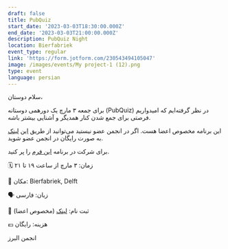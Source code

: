 ```yaml
---
draft: false
title: PubQuiz
start_date: '2023-03-03T18:30:00.000Z'
end_date: '2023-03-03T21:00:00.000Z'
description: PubQuiz Night
location: Bierfabriek
event_type: regular
link: 'https://form.jotform.com/230543494105047'
image: /images/events/My project-1 (12).png
type: event
language: persian
---
```


سلام دوستان،

برای جمعه ۳ مارچ یک دورهمی دوستانه‌ (PubQuiz) در نظر گرفته‌ایم که امیدواریم فرصتی برای جمع شدن کنار همدیگر و آشنایی بیشتر باشه.

این برنامه مخصوص اعضا هست. اگر در انجمن عضو نیستید می‌توانید از طریق [این](https://form.jotform.com/230291977411356 "") [لینک](https://form.jotform.com/230291977411356 "") به صورت رایگان در انجمن عضو شوید. 

برای شرکت در برنامه [این فرم](https://form.jotform.com/230543494105047 "") را پر کنید.

🗓️ زمان: ۳ مارچ از ساعت ۱۹ تا ۲۱

📍 مکان: Bierfabriek, Delft

🗣️ زبان: فارسی

📝 ثبت‌ نام: [لینک](https://form.jotform.com/230543494105047 "") (مخصوص اعضا)

💶 هزینه: رایگان

انجمن البرز
